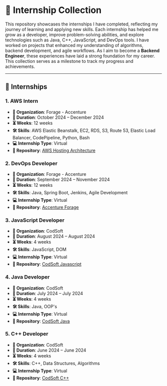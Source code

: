 # 🚀 Internship Collection

This repository showcases the internships I have completed, reflecting my journey of learning and applying new skills. Each internship has helped me grow as a developer, improve problem-solving abilities, and explore technologies such as Java, C++, JavaScript, and DevOps tools. I have worked on projects that enhanced my understanding of algorithms, backend development, and agile workflows. As I aim to become a **Backend Engineer**, these experiences have laid a strong foundation for my career. This collection serves as a milestone to track my progress and achievements.

---

## 💼 Internships

### 1. **AWS Intern**  
- **🏢 Organization**: Forage - Accenture  
- **📅 Duration**: October 2024 – December 2024  
- **⏳ Weeks**: 12 weeks  
- **🛠 Skills**: AWS Elastic Beanstalk, EC2, RDS, S3, Route 53, Elastic Load Balancer, CodePipeline, Python, Bash  
- **💻 Internship Type**: Virtual  
- **🔗 Repository**: [AWS Hosting Architecture](https://github.com/Vasu10134/AWS-hosting-architecture)

### 2. **DevOps Developer**  
- **🏢 Organization**: Forage - Accenture  
- **📅 Duration**: September 2024 – November 2024  
- **⏳ Weeks**: 12 weeks  
- **🛠 Skills**: Java, Spring Boot, Jenkins, Agile Development  
- **💻 Internship Type**: Virtual  
- **🔗 Repository**: [Accenture Forage](https://github.com/Vasu10134/accenture-forage)

### 3. **JavaScript Developer**  
- **🏢 Organization**: CodSoft  
- **📅 Duration**: August 2024 – August 2024  
- **⏳ Weeks**: 4 weeks  
- **🛠 Skills**: JavaScript, DOM
- **💻 Internship Type**: Virtual  
- **🔗 Repository**: [CodSoft Javascript](https://github.com/Vasu10134/codsoft-javascript)

### 4. **Java Developer**  
- **🏢 Organization**: CodSoft  
- **📅 Duration**: July 2024 – July 2024  
- **⏳ Weeks**: 4 weeks  
- **🛠 Skills**: Java, OOP's  
- **💻 Internship Type**: Virtual  
- **🔗 Repository**: [CodSoft Java](https://github.com/Vasu10134/codsoft-java)

### 5. **C++ Developer**  
- **🏢 Organization**: CodSoft  
- **📅 Duration**: June 2024 – June 2024  
- **⏳ Weeks**: 4 weeks  
- **🛠 Skills**: C++, Data Structures, Algorithms  
- **💻 Internship Type**: Virtual  
- **🔗 Repository**: [CodSoft C++](https://github.com/Vasu10134/codsoft-cpp)
